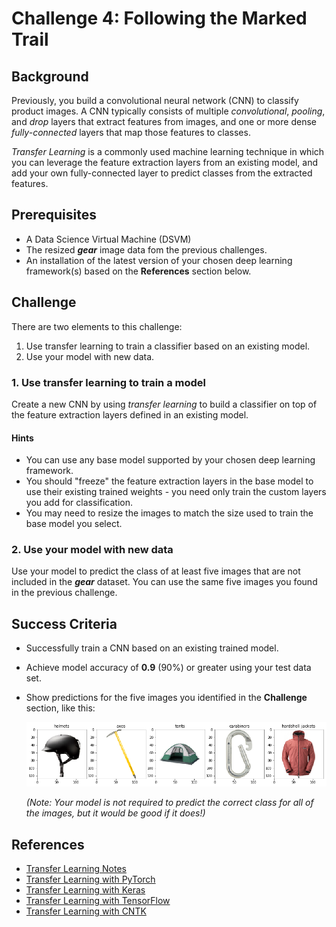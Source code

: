 # Challenge 4:  Following the Marked Trail

## Background

Previously, you build a convolutional neural network (CNN) to classify product images. A CNN typically consists of multiple *convolutional*, *pooling*, and *drop* layers that extract features from images, and one or more dense *fully-connected* layers that map those features to classes.

*Transfer Learning* is a commonly used machine learning technique in which you can leverage the feature extraction layers from an existing model, and add your own fully-connected layer to predict classes from the extracted features.

## Prerequisites

* A Data Science Virtual Machine (DSVM)
* The resized  ***gear*** image data fom the previous challenges.
* An installation of the latest version of your chosen deep learning framework(s) based on the **References** section below.

## Challenge

There are two elements to this challenge:

1. Use transfer learning to train a classifier based on an existing model.
2. Use your model with new data.

### 1. Use transfer learning to train a model

Create a new CNN by using *transfer learning* to build a classifier on top of the feature extraction layers defined in an existing model.

#### Hints

* You can use any base model supported by your chosen deep learning framework.
* You should "freeze" the feature extraction layers in the base model to use their existing trained weights - you need only train the custom layers you add for classification.
* You may need to resize the images to match the size used to train the base model you select.

### 2. Use your model with new data

Use your model to predict the class of at least five images that are not included in the ***gear*** dataset. You can use the same five images you found in the previous challenge.

## Success Criteria

* Successfully train a CNN based on an existing trained model.
* Achieve model accuracy of **0.9** (90%) or greater using your test data set.
* Show predictions for the five images you identified in the **Challenge** section, like this:

  ![Gear predictions](images/predicted_images.png)

  *(Note: Your model is not required to predict the correct class for all of the images, but it would be good if it does!)*

## References

* <a href="http://cs231n.github.io/transfer-learning/" target="_blank">Transfer Learning Notes</a>
* <a href="https://pytorch.org/tutorials/beginner/transfer_learning_tutorial.html" target="_blank">Transfer Learning with PyTorch</a>
* <a href="https://blog.keras.io/building-powerful-image-classification-models-using-very-little-data.html" target="_blank">Transfer Learning with Keras</a>
* <a href="https://www.tensorflow.org/hub/tutorials/image_retraining" target="_blank">Transfer Learning with TensorFlow</a>
* <a href="https://cntk.ai/pythondocs/CNTK_301_Image_Recognition_with_Deep_Transfer_Learning.html" target="_blank">Transfer Learning with CNTK</a>
